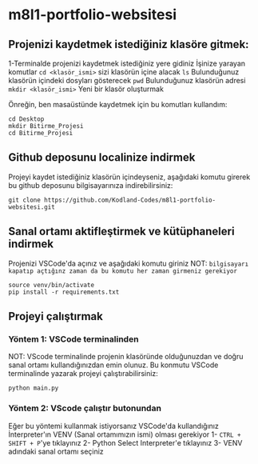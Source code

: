 # m8l1-portfolio-websitesi


## Projenizi kaydetmek istediğiniz klasöre gitmek:
1-Terminalde projenizi kaydetmek istediğiniz yere gidiniz
İşinize yarayan komutlar
`cd <klasör_ismi>` sizi klasörün içine alacak
`ls` Bulunduğunuz klasörün içindeki dosyları gösterecek 
`pwd` Bulunduğunuz klasörün adresi
`mkdir <klasör_ismi>` Yeni bir klasör oluşturmak

Önreğin, ben masaüstünde kaydetmek için bu komutları kullandım:
```
cd Desktop
mkdir Bitirme_Projesi
cd Bitirme_Projesi
```

## Github deposunu localinize indirmek

Projeyi kaydet istediğiniz klasörün içindeyseniz, aşağıdaki komutu girerek bu github deposunu bilgisayarınıza indirebilirsiniz:
```
git clone https://github.com/Kodland-Codes/m8l1-portfolio-websitesi.git
```

## Sanal ortamı aktifleştirmek ve kütüphaneleri indirmek

Projenizi VSCode'da açınız ve aşağıdaki komutu giriniz
NOT: `bilgisayarı kapatıp açtığınz zaman da bu komutu her zaman girmeniz gerekiyor`

```
source venv/bin/activate
pip install -r requirements.txt
```

## Projeyi çalıştırmak
### Yöntem 1: VSCode terminalinden
NOT: VScode terminalinde projenin klasöründe olduğunuzdan ve doğru sanal ortamı kullandığınızdan emin olunuz.
Bu konmutu VSCode terminalinde yazarak projeyi çalıştırabilirsiniz:
```
python main.py
```

### Yöntem 2: VScode çalıştır butonundan
Eğer bu yöntemi kullanmak istiyorsanız VSCode'da kullandığınız İnterpreter'ın VENV (Sanal ortamımızın ismi) olması gerekiyor
1- `CTRL + SHIFT + P`'ye tıklayınız
2- Python Select Interpreter'e tıklayınız
3- VENV adındaki sanal ortamı seçiniz



